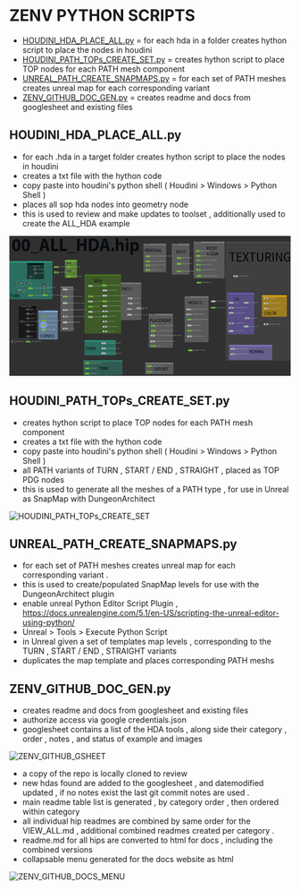 # ZENV PYTHON SCRIPTS

- [HOUDINI_HDA_PLACE_ALL.py]( https://github.com/CorvaeOboro/zenv/tree/master/python#houdini_hda_place_allpy) = for each hda in a folder creates hython script to place the nodes in houdini 
- [HOUDINI_PATH_TOPs_CREATE_SET.py]( https://github.com/CorvaeOboro/zenv/tree/master/python#houdini_path_tops_create_setpy) = creates hython script to place TOP nodes for each PATH mesh component
- [UNREAL_PATH_CREATE_SNAPMAPS.py]( https://github.com/CorvaeOboro/zenv/tree/master/python#unreal_path_create_snapmapspy) = for each set of PATH meshes creates unreal map for each corresponding variant
- [ZENV_GITHUB_DOC_GEN.py]( https://github.com/CorvaeOboro/zenv/tree/master/python#zenv_github_doc_genpy) = creates readme and docs from googlesheet and existing files 

## HOUDINI_HDA_PLACE_ALL.py
- for each .hda in a target folder creates hython script to place the nodes in houdini 
- creates a txt file with the hython code 
- copy paste into houdini's python shell ( Houdini > Windows > Python Shell )
- places all sop hda nodes into geometry node
- this is used to review and make updates to toolset , additionally used to create the ALL_HDA example

<img src="/hip/00_ALL_HDA/00_ALL_HDA.jpg?raw=true" height="250" />

## HOUDINI_PATH_TOPs_CREATE_SET.py
- creates hython script to place TOP nodes for each PATH mesh component
- creates a txt file with the hython code 
- copy paste into houdini's python shell ( Houdini > Windows > Python Shell )
- all PATH variants of TURN , START / END , STRAIGHT , placed as TOP PDG nodes 
- this is used to generate all the meshes of a PATH type , for use in Unreal as SnapMap with DungeonArchitect 

![HOUDINI_PATH_TOPs_CREATE_SET](https://raw.githubusercontent.com/CorvaeOboro/zenv/master/python/HOUDINI_PATH_TOPs_CREATE_SET.png?raw=true "HOUDINI_PATH_TOPs_CREATE_SET")

## UNREAL_PATH_CREATE_SNAPMAPS.py
- for each set of PATH meshes creates unreal map for each corresponding variant .
- this is used to create/populated SnapMap levels for use with the DungeonArchitect plugin 
- enable unreal Python Editor Script Plugin , https://docs.unrealengine.com/5.1/en-US/scripting-the-unreal-editor-using-python/
- Unreal > Tools > Execute Python Script
- in Unreal given a set of templates map levels , corresponding to the TURN , START / END , STRAIGHT variants 
- duplicates the map template and places corresponding PATH meshs

## ZENV_GITHUB_DOC_GEN.py
- creates readme and docs from googlesheet and existing files 
- authorize access via google credentials.json
- googlesheet contains a list of the HDA tools , along side their category , order , notes , and status of example and images 

![ZENV_GITHUB_GSHEET](https://raw.githubusercontent.com/CorvaeOboro/zenv/master/python/ZENV_GITHUB_GSHEET.png?raw=true "ZENV_GITHUB_GSHEET")

- a copy of the repo is locally cloned to review 
- new hdas found are added to the googlesheet , and datemodified updated , if no notes exist the last git commit notes are used .
- main readme table list is generated , by category order , then ordered within category 
- all individual hip readmes are combined by same order for the VIEW_ALL.md , additional combined readmes created per category .
- readme.md for all hips are converted to html for docs , including the combined versions
- collapsable menu generated for the docs website as html 

![ZENV_GITHUB_DOCS_MENU](https://raw.githubusercontent.com/CorvaeOboro/zenv/master/python/ZENV_GITHUB_DOCS_MENU.png?raw=true "ZENV_GITHUB_DOCS_MENU")

